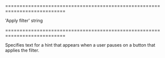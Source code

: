 <!--**
/*-------------------------------------------
    Auto-generated file. Do not modify.
-------------------------------------------

**-->
===========================================================================
<!--default-->'Apply filter'<!--/default-->
<!--type-->string<!--/type-->
===========================================================================

<!--shortDescription-->
Specifies text for a hint that appears when a user pauses on a button that applies the filter.
<!--/shortDescription-->

<!--fullDescription-->

<!--/fullDescription-->
